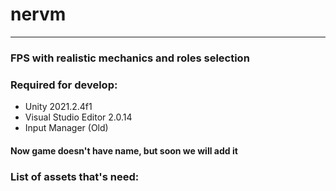 # nervm
------------------------------------------------

### FPS with realistic mechanics and roles selection

### Required for develop:
- Unity 2021.2.4f1
- Visual Studio Editor 2.0.14
- Input Manager (Old)

#### Now game doesn't have name, but soon we will add it

### List of assets that's need: